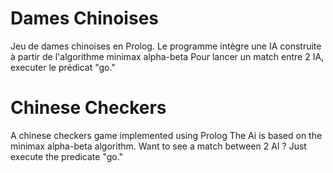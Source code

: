 # Dames Chinoises #
Jeu de dames chinoises en Prolog.
Le programme intègre une IA construite à partir de l'algorithme minimax alpha-beta
Pour lancer un match entre 2 IA, executer le prédicat "go."


# Chinese Checkers #
A chinese checkers game implemented using Prolog
The Ai is based on the minimax alpha-beta algorithm.
Want to see a match between 2 AI ? Just execute the predicate "go."


